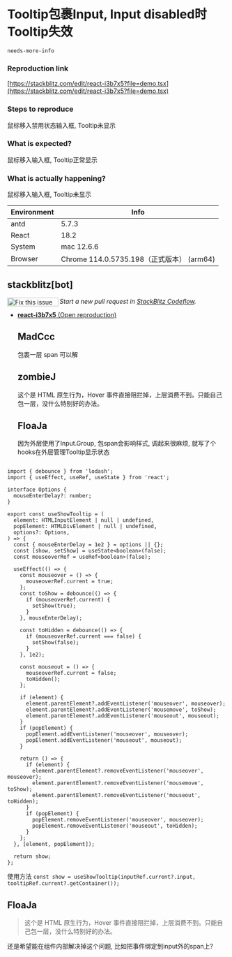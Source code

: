# Tooltip包裹Input, Input disabled时Tooltip失效

`needs-more-info`

### Reproduction link

[https://stackblitz.com/edit/react-i3b7x5?file=demo.tsx](https://stackblitz.com/edit/react-i3b7x5?file=demo.tsx)

### Steps to reproduce

鼠标移入禁用状态输入框, Tooltip未显示

### What is expected?

鼠标移入输入框, Tooltip正常显示

### What is actually happening?

鼠标移入输入框, Tooltip未显示

| Environment | Info                                      |
| ----------- | ----------------------------------------- |
| antd        | 5.7.3                                     |
| React       | 18.2                                      |
| System      | mac 12.6.6                                |
| Browser     | Chrome 114.0.5735.198（正式版本） (arm64) |

<!-- generated by ant-design-issue-helper. DO NOT REMOVE -->

## stackblitz[bot]

<a href='https://stackblitz.com/~/github.com/ant-design/ant-design/issues/43841?repros=react-i3b7x5'><img src='https://developer.stackblitz.com/img/fix_this_issue_small.svg' alt='Fix this issue in StackBlitz Codeflow' align='left' width='117' height='20'></a> _Start a new pull request in [StackBlitz Codeflow](https://stackblitz.com/~/github.com/ant-design/ant-design/issues/43841?repros=react-i3b7x5)._

- [**react-i3b7x5** (Open reproduction)](https://stackblitz.com/edit/react-i3b7x5?issueRepo=ant-design/ant-design&issueNumber=43841)

  ## MadCcc

  包裹一层 span 可以解

  ## zombieJ

  这个是 HTML 原生行为，Hover 事件直接阻拦掉，上层消费不到。只能自己包一层，没什么特别好的办法。

  ## FloaJa

  因为外层使用了Input.Group, 包span会影响样式, 调起来很麻烦, 就写了个hooks在外层管理Tooltip显示状态

```

import { debounce } from 'lodash';
import { useEffect, useRef, useState } from 'react';

interface Options {
  mouseEnterDelay?: number;
}

export const useShowTooltip = (
  element: HTMLInputElement | null | undefined,
  popElement: HTMLDivElement | null | undefined,
  options?: Options,
) => {
  const { mouseEnterDelay = 1e2 } = options || {};
  const [show, setShow] = useState<boolean>(false);
  const mouseoverRef = useRef<boolean>(false);

  useEffect(() => {
    const mouseover = () => {
      mouseoverRef.current = true;
    };
    const toShow = debounce(() => {
      if (mouseoverRef.current) {
        setShow(true);
      }
    }, mouseEnterDelay);

    const toHidden = debounce(() => {
      if (mouseoverRef.current === false) {
        setShow(false);
      }
    }, 1e2);

    const mouseout = () => {
      mouseoverRef.current = false;
      toHidden();
    };

    if (element) {
      element.parentElement?.addEventListener('mouseover', mouseover);
      element.parentElement?.addEventListener('mousemove', toShow);
      element.parentElement?.addEventListener('mouseout', mouseout);
    }
    if (popElement) {
      popElement.addEventListener('mouseover', mouseover);
      popElement.addEventListener('mouseout', mouseout);
    }

    return () => {
      if (element) {
        element.parentElement?.removeEventListener('mouseover', mouseover);
        element.parentElement?.removeEventListener('mousemove', toShow);
        element.parentElement?.removeEventListener('mouseout', toHidden);
      }
      if (popElement) {
        popElement.removeEventListener('mouseover', mouseover);
        popElement.removeEventListener('mouseout', toHidden);
      }
    };
  }, [element, popElement]);

  return show;
};
```

使用方法
`const show = useShowTooltip(inputRef.current?.input, tooltipRef.current?.getContainer());`

## FloaJa

> 这个是 HTML 原生行为，Hover 事件直接阻拦掉，上层消费不到。只能自己包一层，没什么特别好的办法。

还是希望能在组件内部解决掉这个问题, 比如把事件绑定到input外的span上?
